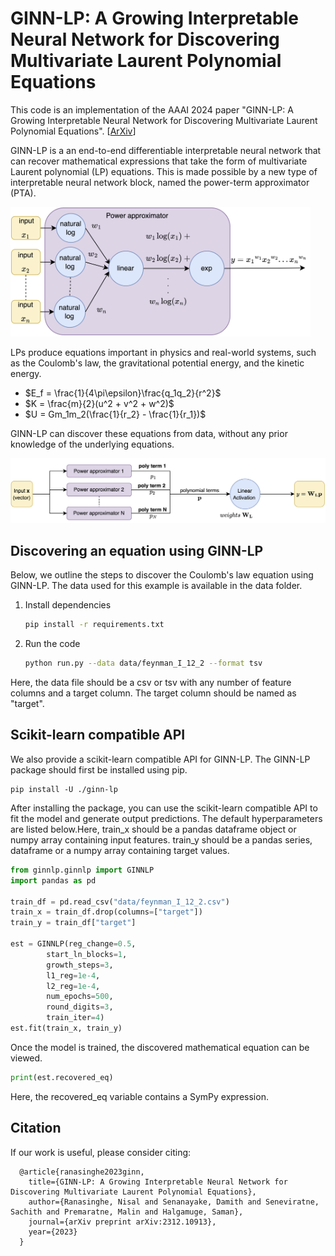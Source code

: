 # GINN-LP: A Growing Interpretable Neural Network for Discovering Multivariate Laurent Polynomial Equations

This code is an implementation of the AAAI 2024 paper "GINN-LP: A Growing Interpretable Neural Network for Discovering Multivariate Laurent Polynomial Equations".
[[ArXiv](https://arxiv.org/abs/2312.10913)]

GINN-LP is a an end-to-end differentiable interpretable neural network that can recover mathematical expressions that take the form of multivariate Laurent polynomial (LP) equations. This is made possible by a new type of interpretable neural network block, named the power-term approximator (PTA). 

<img src="./assets/GINN-LP PTA Block.png" width=480, alt="GINN-LP Architecture">

LPs produce equations important in physics and real-world systems, such as the Coulomb's law, the gravitational potential energy, and the kinetic energy. 

- $E_f = \frac{1}{4\pi\epsilon}\frac{q_1q_2}{r^2}$ 
- $K = \frac{m}{2}(u^2 + v^2 + w^2)$ 
- $U = Gm_1m_2(\frac{1}{r_2} - \frac{1}{r_1})$

GINN-LP can discover these equations from data, without any prior knowledge of the underlying equations.



<img src="./assets/GINN-LP Architecture.png" width=1080, alt="GINN-LP Architecture">

## Discovering an equation using GINN-LP

Below, we outline the steps to discover the Coulomb's law equation using GINN-LP. The data used for this example is available in the data folder.

1. Install dependencies
    ```bash
    pip install -r requirements.txt
    ```
   
2. Run the code
    ```bash
   python run.py --data data/feynman_I_12_2 --format tsv
    ```
Here, the data file should be a csv or tsv with any number of feature columns and a target column. The target column should be named as "target".

## Scikit-learn compatible API

We also provide a scikit-learn compatible API for GINN-LP. The GINN-LP package should first be installed using pip.

``` 
pip install -U ./ginn-lp
 ```

After installing the package, you can use the scikit-learn compatible API to fit the model and generate output predictions. The default hyperparameters are listed below.Here, train_x should be a pandas dataframe object or numpy array containing input features. train_y should be a pandas series, dataframe or a numpy array containing target values.

```python
from ginnlp.ginnlp import GINNLP
import pandas as pd

train_df = pd.read_csv("data/feynman_I_12_2.csv")
train_x = train_df.drop(columns=["target"])
train_y = train_df["target"]

est = GINNLP(reg_change=0.5,
        start_ln_blocks=1,
        growth_steps=3,
        l1_reg=1e-4,
        l2_reg=1e-4,
        num_epochs=500,
        round_digits=3,
        train_iter=4)
est.fit(train_x, train_y)
```

Once the model is trained, the discovered mathematical equation can be viewed.

```python
print(est.recovered_eq)
```

Here, the recovered_eq variable contains a SymPy expression.

## Citation
If our work is useful, please consider citing:

```
  @article{ranasinghe2023ginn,
    title={GINN-LP: A Growing Interpretable Neural Network for Discovering Multivariate Laurent Polynomial Equations},
    author={Ranasinghe, Nisal and Senanayake, Damith and Seneviratne, Sachith and Premaratne, Malin and Halgamuge, Saman},
    journal={arXiv preprint arXiv:2312.10913},
    year={2023}
  }
```

